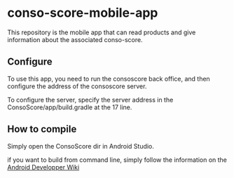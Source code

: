 # conso-score-mobile-app
This repository is the mobile app that can read products and give information about the associated conso-score.


## Configure

To use this app, you need to run the consoscore back office, and then configure the address of the consoscore server.

To configure the server, specify the server address in the ConsoScore/app/build.gradle at the 17 line.


## How to compile

Simply open the ConsoScore dir in Android Studio.

if you want to build from command line, simply follow the information on the [Android Developper Wiki](
https://developer.android.com/studio/build/building-cmdline)
